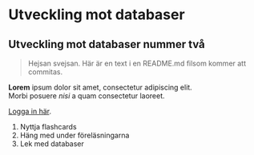 <h1>Utveckling mot databaser</h1>

<h2>Utveckling mot databaser nummer två</h2>

>Hejsan svejsan. Här är en text i en README.md filsom kommer att commitas.

**Lorem** ipsum dolor sit amet, consectetur adipiscing elit.  
Morbi posuere *nisi* a quam consectetur laoreet.

[Logga in här](https://www.ithsdistans.se/).

1. Nyttja flashcards
1. Häng med under föreläsningarna
1. Lek med databaser
